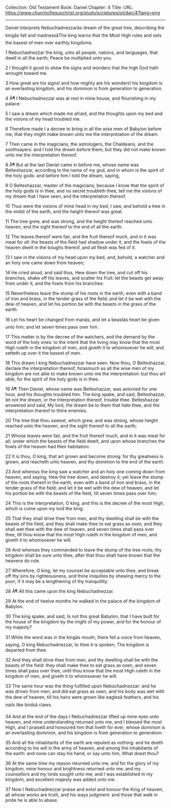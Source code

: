 Collection: Old Testament
Book: Daniel
Chapter: 4
Title: 
URL: https://www.churchofjesuschrist.org/study/scriptures/ot/dan/4?lang=eng

---

Daniel interprets Nebuchadnezzarâs dream of the great tree, describing the kingâs fall and madnessâThe king learns that the Most High rules and sets the basest of men over earthly kingdoms.

1 Nebuchadnezzar the king, unto all people, nations, and languages, that dwell in all the earth; Peace be multiplied unto you.

2 I thought it good to shew the signs and wonders that the high God hath wrought toward me.

3 How great are his signs! and how mighty are his wonders! his kingdom is an everlasting kingdom, and his dominion is from generation to generation.

4 Â¶ I Nebuchadnezzar was at rest in mine house, and flourishing in my palace:

5 I saw a dream which made me afraid, and the thoughts upon my bed and the visions of my head troubled me.

6 Therefore made I a decree to bring in all the wise men of Babylon before me, that they might make known unto me the interpretation of the dream.

7 Then came in the magicians, the astrologers, the Chaldeans, and the soothsayers: and I told the dream before them; but they did not make known unto me the interpretation thereof.

8 Â¶ But at the last Daniel came in before me, whose name was Belteshazzar, according to the name of my god, and in whom is the spirit of the holy gods: and before him I told the dream, saying,

9 O Belteshazzar, master of the magicians, because I know that the spirit of the holy gods is in thee, and no secret troubleth thee, tell me the visions of my dream that I have seen, and the interpretation thereof.

10 Thus were the visions of mine head in my bed; I saw, and behold a tree in the midst of the earth, and the height thereof was great.

11 The tree grew, and was strong, and the height thereof reached unto heaven, and the sight thereof to the end of all the earth:

12 The leaves thereof were fair, and the fruit thereof much, and in it was meat for all: the beasts of the field had shadow under it, and the fowls of the heaven dwelt in the boughs thereof, and all flesh was fed of it.

13 I saw in the visions of my head upon my bed, and, behold, a watcher and an holy one came down from heaven;

14 He cried aloud, and said thus, Hew down the tree, and cut off his branches, shake off his leaves, and scatter his fruit: let the beasts get away from under it, and the fowls from his branches:

15 Nevertheless leave the stump of his roots in the earth, even with a band of iron and brass, in the tender grass of the field; and let it be wet with the dew of heaven, and let his portion be with the beasts in the grass of the earth:

16 Let his heart be changed from manâs, and let a beastâs heart be given unto him; and let seven times pass over him.

17 This matter is by the decree of the watchers, and the demand by the word of the holy ones: to the intent that the living may know that the most High ruleth in the kingdom of men, and giveth it to whomsoever he will, and setteth up over it the basest of men.

18 This dream I king Nebuchadnezzar have seen. Now thou, O Belteshazzar, declare the interpretation thereof, forasmuch as all the wise men of my kingdom are not able to make known unto me the interpretation: but thou art able; for the spirit of the holy gods is in thee.

19 Â¶ Then Daniel, whose name was Belteshazzar, was astonied for one hour, and his thoughts troubled him. The king spake, and said, Belteshazzar, let not the dream, or the interpretation thereof, trouble thee. Belteshazzar answered and said, My lord, the dream be to them that hate thee, and the interpretation thereof to thine enemies.

20 The tree that thou sawest, which grew, and was strong, whose height reached unto the heaven, and the sight thereof to all the earth;

21 Whose leaves were fair, and the fruit thereof much, and in it was meat for all; under which the beasts of the field dwelt, and upon whose branches the fowls of the heaven had their habitation:

22 It is thou, O king, that art grown and become strong: for thy greatness is grown, and reacheth unto heaven, and thy dominion to the end of the earth.

23 And whereas the king saw a watcher and an holy one coming down from heaven, and saying, Hew the tree down, and destroy it; yet leave the stump of the roots thereof in the earth, even with a band of iron and brass, in the tender grass of the field; and let it be wet with the dew of heaven, and let his portion be with the beasts of the field, till seven times pass over him;

24 This is the interpretation, O king, and this is the decree of the most High, which is come upon my lord the king:

25 That they shall drive thee from men, and thy dwelling shall be with the beasts of the field, and they shall make thee to eat grass as oxen, and they shall wet thee with the dew of heaven, and seven times shall pass over thee, till thou know that the most High ruleth in the kingdom of men, and giveth it to whomsoever he will.

26 And whereas they commanded to leave the stump of the tree roots; thy kingdom shall be sure unto thee, after that thou shalt have known that the heavens do rule.

27 Wherefore, O king, let my counsel be acceptable unto thee, and break off thy sins by righteousness, and thine iniquities by shewing mercy to the poor; if it may be a lengthening of thy tranquillity.

28 Â¶ All this came upon the king Nebuchadnezzar.

29 At the end of twelve months he walked in the palace of the kingdom of Babylon.

30 The king spake, and said, Is not this great Babylon, that I have built for the house of the kingdom by the might of my power, and for the honour of my majesty?

31 While the word was in the kingâs mouth, there fell a voice from heaven, saying, O king Nebuchadnezzar, to thee it is spoken; The kingdom is departed from thee.

32 And they shall drive thee from men, and thy dwelling shall be with the beasts of the field: they shall make thee to eat grass as oxen, and seven times shall pass over thee, until thou know that the most High ruleth in the kingdom of men, and giveth it to whomsoever he will.

33 The same hour was the thing fulfilled upon Nebuchadnezzar: and he was driven from men, and did eat grass as oxen, and his body was wet with the dew of heaven, till his hairs were grown like eaglesâ feathers, and his nails like birdsâ claws.

34 And at the end of the days I Nebuchadnezzar lifted up mine eyes unto heaven, and mine understanding returned unto me, and I blessed the most High, and I praised and honoured him that liveth for ever, whose dominion is an everlasting dominion, and his kingdom is from generation to generation:

35 And all the inhabitants of the earth are reputed as nothing: and he doeth according to his will in the army of heaven, and among the inhabitants of the earth: and none can stay his hand, or say unto him, What doest thou?

36 At the same time my reason returned unto me; and for the glory of my kingdom, mine honour and brightness returned unto me; and my counsellors and my lords sought unto me; and I was established in my kingdom, and excellent majesty was added unto me.

37 Now I Nebuchadnezzar praise and extol and honour the King of heaven, all whose works are truth, and his ways judgment: and those that walk in pride he is able to abase.
